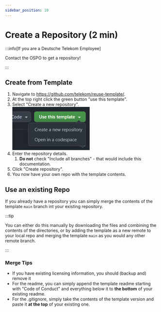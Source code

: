 ```yaml
---
sidebar_position: 10
---
```


# Create a Repository (2 min)

:::info[If you are a Deutsche Telekom Employee]

Contact the OSPO to get a repository!

:::

## Create from Template

1. Navigate to https://github.com/telekom/reuse-template/.
2. At the top right click the green button "use this template".
3. Select "Create a new repository".   
   ![Use this Template](create-repo.png)
4. Enter the repository details.
   1. **Do not** check "Include all branches" - that would include this documentation.
5. Click "Create repository".
6. You now have your own repo with the template contents.


## Use an existing Repo

If you already have a repository you can simply merge the contents of the template `main` branch int your existing repository.

:::tip

You can either do this manually by downloading the files and combining the contents of the directories, or by adding the template as a new remote to your local repo and merging the template `main` as you would any other remote branch.

:::

### Merge Tips

- If you have existing licensing information, you should (backup and) remove it 
- For the readme, you can simply append the template readme starting with "Code of Conduct" and everything below it to **the bottom** of your existing readme.
- For the .gitignore, simply take the contents of the template version and paste it **at the top** of your existing one.